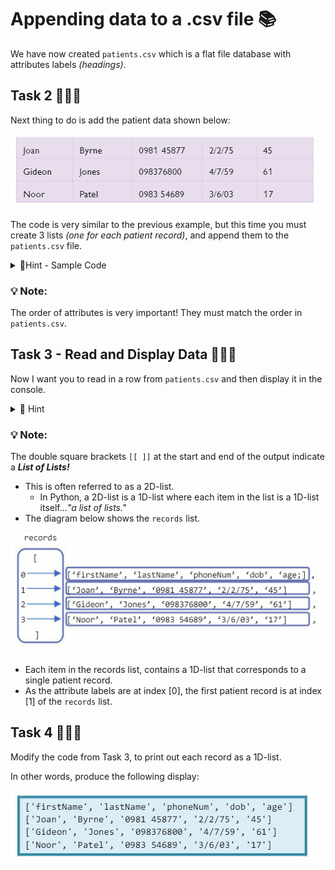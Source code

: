 # Appending data to a .csv file 📚

We have now created `patients.csv` which is a flat file database with attributes labels _(headings)_.


## Task 2 👨🏽‍💻
Next thing to do is add the patient data shown below:

![image](image_14.png)

The code is very similar to the previous example, but this time you must create 3 lists _(one for each patient record)_, and append them to the ``patients.csv`` file.

<details>
<summary> 👀Hint - Sample Code </summary>

````py
# Hard code user data
record1 = ["Joan", "Byrne", "0981 45877", "2/2/75", "45"]
record2 = 
record3 = 

# Open the file for writing. Append "a" automatically adds a new line.
file = 
db =                     # Used to create a connection to patients.csv
db.writerow(record1)     # Writes the patient's data to the .csv file
.
.
file.close()             # Close the file afterwards

````
</details>

### 💡 Note:
The order of attributes is very important! They must match the order in `patients.csv`.

## Task 3 - Read and Display Data 👨🏽‍💻

Now I want you to read in a row from `patients.csv` and then display it in the console.

<details>
<summary> 👀 Hint </summary>
  
````py
# Reading and displaying the table from a .csv file
file = open("patients.csv", "r")

# Read the complete .csv file using "csv.reader(file)" function, then cast to a list.
                              # This line returns all records including headers.
file.close()
print( )
````

</details>


### 💡 Note:
The double square brackets ``[[ ]]`` at the start and end of the output indicate a **_List of Lists!_** 

- This is often referred to as a 2D-list.
  - In Python, a 2D-list is a 1D-list where each item in the list is a 1D-list itself..._"a list of lists."_
- The diagram below shows the ``records`` list.

![image](image_15.png)

  - Each item in the records list, contains a 1D-list that corresponds to a single patient record.
  - As the attribute labels are at index [0], the first patient record is at index [1] of the ``records`` list.

## Task 4 👨🏽‍💻 

Modify the code from Task 3, to print out each record as a 1D-list.

In other words, produce the following display:

![image](image_19.png)
